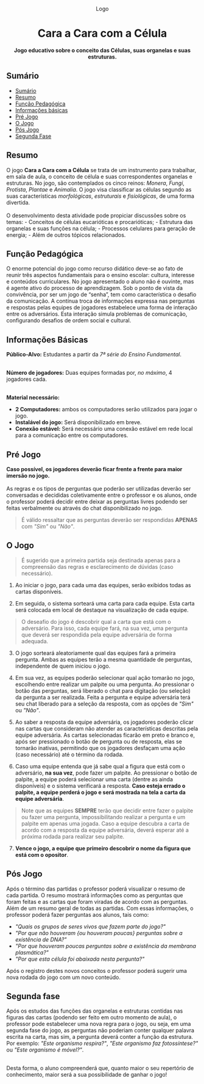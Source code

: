 <br/>

<div align="center"> 
    Logo
    <h1 align="center">Cara a Cara com a Célula</h1>
    <p align="center">
        <strong>Jogo educativo sobre o conceito das Células, suas organelas e suas estruturas.</strong>
    </p>
</div>

## Sumário

- [Sumário](#sumário)
- [Resumo](#resumo)
- [Função Pedagógica](#função-pedagógica)
- [Informações básicas](#informações-básicas)
- [Pré Jogo](#pré-jogo)
- [O Jogo](#o-jogo)
- [Pós Jogo](#pós-jogo)
- [Segunda Fase](#segunda-fase)

## Resumo

O jogo **Cara a Cara com a Célula** se trata de um instrumento para trabalhar, em sala de aula, o conceito de célula e suas correspondentes organelas e estruturas. No jogo, são contemplados os cinco reinos: *Monera*, *Fungi*, *Protista*, *Plantae* e *Animalia*. O jogo visa classificar as células segundo as suas características *morfológicas*, *estruturais* e *fisiológicas*, de uma forma divertida. <br> <br>
O desenvolvimento desta atividade pode propiciar discussões sobre os temas:
    - Conceitos de células eucarióticas e procarióticas;
    - Estrutura das organelas e suas funções na célula;
    - Processos celulares para geração de energia;
    - Além de outros tópicos relacionados.

## Função Pedagógica

O enorme potencial do jogo como recurso didático deve-se ao fato de reunir três aspectos fundamentais para o ensino escolar: cultura, interesse e conteúdos curriculares. No jogo apresentado o aluno não é ouvinte, mas é agente ativo do processo de aprendizagem. Sob o ponto de vista da convivência, por ser um jogo de “senha”, tem como característica o desafio da comunicação. A contínua troca de informações expressa nas perguntas e respostas pelas equipes de jogadores estabelece uma forma de interação entre os adversários. Esta interação simula problemas de comunicação, configurando desafios de ordem social e cultural. 

## Informações Básicas

**Público-Alvo:** Estudantes a partir da *7ª série do Ensino Fundamental*. <br/> <br/>

**Número de jogadores:** Duas equipes formadas por, *no máximo*, 4 jogadores cada. <br/> <br/>

**Material necessário:**
- **2 Computadores:** ambos os computadores serão utilizados para jogar o jogo.
- **Instalável do jogo:** Será disponibilizado em breve.
- **Conexão estável:** Será necessário uma conexão estável em rede local para a comunicação entre os computadores.

## Pré Jogo

**Caso possível, os jogadores deverão ficar frente a frente para maior imersão no jogo.** <br/> <br/>
As regras e os tipos de perguntas que poderão ser utilizadas deverão ser conversadas e decididas coletivamente entre o professor e os alunos, onde o professor poderá decidir entre deixar as perguntas livres podendo ser feitas verbalmente ou através do chat disponibilizado no jogo. 
<!--
As regras e os tipos de perguntas que poderão ser utilizadas deverão ser conversadas e decididas coletivamente entre o professor e os alunos. Entre as opções, o professor poderá: 
- decidir entre deixar as perguntas livres podendo ser feitas verbalmente ou através do chat disponibilizado no jogo.
- utilizar um banco de dados pré estipulado para as perguntas que poderão ser feitas, onde em cada rodada, uma das equipes poderá selecionar uma pergunta dentre as possiveis. -->

> É válido ressaltar que as perguntas deverão ser respondidas **APENAS** com *"Sim"* ou *"Não"*.

## O Jogo

> É sugerido que a primeira partida seja destinada apenas para a compreensão das regras e esclarecimento de dúvidas (caso necessário).

1. Ao iniciar o jogo, para cada uma das equipes, serão exibidos todas as cartas disponíveis.

2. Em seguida, o sistema sorteará uma carta para cada equipe. Esta carta será colocada em local de destaque na visualização de cada equipe. 

> O deseafio do jogo é descobrir qual a carta que está com o adversário. Para isso, cada equipe fará, na sua vez, uma pergunta que deverá ser respondida pela equipe adversária de forma adequada.

3. O jogo sorteará aleatoriamente qual das equipes fará a primeira pergunta. Ambas as equipes terão a mesma quantidade de perguntas, independente de quem iniciou o jogo.

4. Em sua vez, as equipes poderão selecionar qual ação tomarão no jogo, escolhendo entre realizar um palpite ou uma pergunta. Ao pressionar o botão das perguntas, será liberado o chat para digitação (ou seleção) da pergunta a ser realizada. Feita a pergunta e equipe adversária terá seu chat liberado para a seleção da resposta, com as opções de *"Sim"* ou *"Não"*.

5. Ao saber a resposta da equipe adversária, os jogadores poderão clicar nas cartas que consideram não atender as características descritas pela equipe adversária. As cartas selecionadas ficarão em preto e branco e, após ser pressionado o botão de pergunta ou de resposta, elas se tornarão inativas, permitindo que os jogadores desfaçam uma ação (caso necessário) até o término da rodada.

6. Caso uma equipe entenda que já sabe qual a figura que está com o adversário, **na sua vez**, pode fazer um palpite. Ao pressionar o botão de palpite, a equipe poderá selecionar uma carta (dentre as ainda disponíveis) e o sistema verificará a resposta. **Caso esteja errado o palpite, a equipe perderá o jogo e será mostrada na tela a carta da equipe adversária**.

> Note que as equipes **SEMPRE** terão que decidir entre fazer o palpite ou fazer uma pergunta, impossibilitando realizar a pergunta e um palpite em apenas uma jogada. Caso a equipe descubra a carta de acordo com a resposta da equipe adversária, deverá esperar até a próxima rodada para realizar seu palpite.

7. **Vence o jogo, a equipe que primeiro descobrir o nome da figura que está com o opositor**.

## Pós Jogo

Após o término das partidas o professor poderá visualizar o resumo de cada partida. O resumo mostrará informações como as perguntas que foram feitas e as cartas que foram viradas de acordo com as perguntas. Além de um resumo geral de todas as partidas. Com essas informações, o professor poderá fazer perguntas aos alunos, tais como:

* *"Quais os grupos de seres vivos que fazem parte do jogo?"*
* *"Por que não houveram {ou houveram poucas} perguntas sobre a existência de DNA?"*
* *"Por que houveram poucas perguntas sobre a existência da membrana plasmática?"*
* *"Por que esta célula foi abaixada nesta pergunta?"*

Após o registro destes novos conceitos o professor poderá sugerir uma nova rodada do jogo com um novo conteúdo.

## Segunda fase

Após os estudos das funções das organelas e estruturas contidas nas figuras das cartas (podendo ser feito em outro momento de aula), o professor pode estabelecer uma nova regra para o jogo, ou seja, em uma segunda fase do jogo, as perguntas não poderiam conter qualquer palavra escrita na carta, mas sim, a pergunta deverá conter a função da estrutura. Por exemplo: *"Este organismo respira?"*, *"Este organismo faz fotossíntese?"* ou *"Este organismo é móvel?"*. <br> <br>

Desta forma, o aluno compreenderá que, quanto maior o seu repertório de conhecimento, maior será a sua possibilidade de ganhar o jogo!
